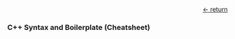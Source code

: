 [<div style="text-align: right;"> &#8592; return </div>](../)

### C++ Syntax and Boilerplate (Cheatsheet)